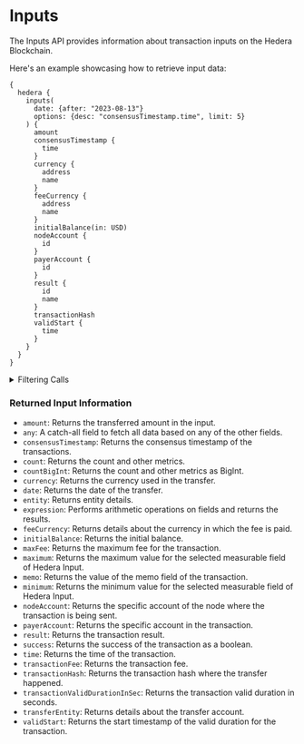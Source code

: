 # Inputs

The Inputs API provides information about transaction inputs on the Hedera Blockchain.

Here's an example showcasing how to retrieve input data:

```
{
  hedera {
    inputs(
      date: {after: "2023-08-13"}
      options: {desc: "consensusTimestamp.time", limit: 5}
    ) {
      amount
      consensusTimestamp {
        time
      }
      currency {
        address
        name
      }
      feeCurrency {
        address
        name
      }
      initialBalance(in: USD)
      nodeAccount {
        id
      }
      payerAccount {
        id
      }
      result {
        id
        name
      }
      transactionHash
      validStart {
        time
      }
    }
  }
}
```

<details>

<summary>Filtering Calls</summary>

You can filter your input data using the following filters:

-   `amount`: Filter by the transfer amount.
-   `any`: A field for filtering results based on any of the other fields.
-   `date`: Filter by the transfer date.
-   `entityType`: Filter by the entity.
-   `nodeAccount`: Filter by the specific account of the node where the transaction is sent.
-   `options`: Filter data through sorting, ordering, and constraining.
-   `payerAccount`: Filter by a specific account in transactions.
-   `result`: Filter by the transaction result.
-   `success`: Filter by the success of the transfer.
-   `transactionHash`: Filter by the transaction where the transfer occurred.
-   `transferEntity`: Filter by the transfer account.

</details>

### Returned Input Information

-   `amount`: Returns the transferred amount in the input.
-   `any`: A catch-all field to fetch all data based on any of the other fields.
-   `consensusTimestamp`: Returns the consensus timestamp of the transactions.
-   `count`: Returns the count and other metrics.
-   `countBigInt`: Returns the count and other metrics as BigInt.
-   `currency`: Returns the currency used in the transfer.
-   `date`: Returns the date of the transfer.
-   `entity`: Returns entity details.
-   `expression`: Performs arithmetic operations on fields and returns the results.
-   `feeCurrency`: Returns details about the currency in which the fee is paid.
-   `initialBalance`: Returns the initial balance.
-   `maxFee`: Returns the maximum fee for the transaction.
-   `maximum`: Returns the maximum value for the selected measurable field of Hedera Input.
-   `memo`: Returns the value of the memo field of the transaction.
-   `minimum`: Returns the minimum value for the selected measurable field of Hedera Input.
-   `nodeAccount`: Returns the specific account of the node where the transaction is being sent.
-   `payerAccount`: Returns the specific account in the transaction.
-   `result`: Returns the transaction result.
-   `success`: Returns the success of the transaction as a boolean.
-   `time`: Returns the time of the transaction.
-   `transactionFee`: Returns the transaction fee.
-   `transactionHash`: Returns the transaction hash where the transfer happened.
-   `transactionValidDurationInSec`: Returns the transaction valid duration in seconds.
-   `transferEntity`: Returns details about the transfer account.
-   `validStart`: Returns the start timestamp of the valid duration for the transaction.
